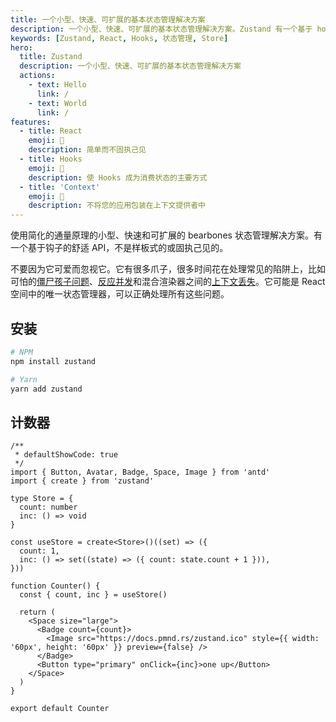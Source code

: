 ```yaml
---
title: 一个小型、快速、可扩展的基本状态管理解决方案
description: 一个小型、快速、可扩展的基本状态管理解决方案。Zustand 有一个基于 hooks 的舒适 API。它不是样板文件，也没有倾向，但有足够的约定来明确和流量一样。
keywords: [Zustand, React, Hooks, 状态管理, Store]
hero:
  title: Zustand
  description: 一个小型、快速、可扩展的基本状态管理解决方案
  actions:
    - text: Hello
      link: /
    - text: World
      link: /
features:
  - title: React
    emoji: 💎
    description: 简单而不固执己见
  - title: Hooks
    emoji: 🌈
    description: 使 Hooks 成为消费状态的主要方式
  - title: 'Context'
    emoji: 🚀
    description: 不将您的应用包装在上下文提供者中
---
```


使用简化的通量原理的小型、快速和可扩展的 bearbones 状态管理解决方案。有一个基于钩子的舒适 API，不是样板式的或固执己见的。

不要因为它可爱而忽视它。它有很多爪子，很多时间花在处理常见的陷阱上，比如可怕的[僵尸孩子问题](https://react-redux.js.org/api/hooks#stale-props-and-zombie-children)、[反应并发](https://github.com/bvaughn/rfcs/blob/useMutableSource/text/0000-use-mutable-source.md)和混合渲染器之间的[上下文丢失](https://github.com/facebook/react/issues/13332)。它可能是 React 空间中的唯一状态管理器，可以正确处理所有这些问题。

## 安装

```bash
# NPM
npm install zustand

# Yarn
yarn add zustand
```

## 计数器

```tsx
/**
 * defaultShowCode: true
 */
import { Button, Avatar, Badge, Space, Image } from 'antd'
import { create } from 'zustand'

type Store = {
  count: number
  inc: () => void
}

const useStore = create<Store>()((set) => ({
  count: 1,
  inc: () => set((state) => ({ count: state.count + 1 })),
}))

function Counter() {
  const { count, inc } = useStore()

  return (
    <Space size="large">
      <Badge count={count}>
        <Image src="https://docs.pmnd.rs/zustand.ico" style={{ width: '60px', height: '60px' }} preview={false} />
      </Badge>
      <Button type="primary" onClick={inc}>one up</Button>
    </Space>
  )
}

export default Counter
```
